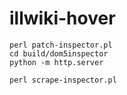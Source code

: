 # illwiki-hover

    perl patch-inspector.pl
    cd build/dom5inspector
    python -m http.server
    
    perl scrape-inspector.pl
